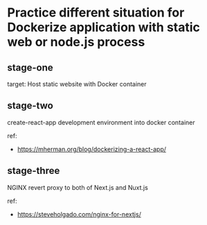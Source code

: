 # Practice different situation for Dockerize application with static web or node.js process

## stage-one
target: Host static website with Docker container 

## stage-two

create-react-app development environment into docker container

ref:
- https://mherman.org/blog/dockerizing-a-react-app/

## stage-three

NGINX revert proxy to both of Next.js and Nuxt.js

ref:
- https://steveholgado.com/nginx-for-nextjs/